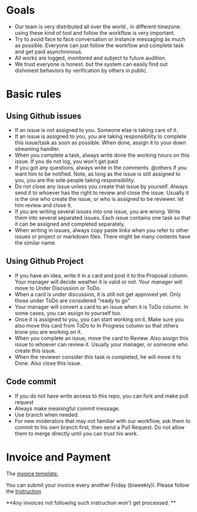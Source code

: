 
# Goals

- Our team is very distributed all over the world , in different timezone. using these kind of tool and follow the workflow is very important.
- Try to avoid face	to face conversation or instance messaging as much as possible. Everyone can just follow the workflow and complete task and get paid asynchronous. 
- All works are logged, monitored and subject to future audition. 
- We trust everyone is honest. but the system can easily find out dishonest behaviors by verification by others in public.

# Basic rules
## Using Github issues
- If an issue is not assigned to you. Someone else is taking care of it. 
- If an issue is assigned to you, you are taking responsibility to complete this issue/task as soon as possible. When done, assign it to your down streaming handler. 
- When you complete a task, always write done the working hours on this issue. If you do not log, you won't get paid
- If you got any questions, always write in the comments. @others if you want him to be notified. Note, as long as the issue is still assigned to you, you are the sole people taking responsibility. 
- Do not close any issue unless you create that issue by yourself. Always send it to whoever has the right to review and close the issue. Usually it is the one who create the issue, or who is assigned to be reviewer. let him review and close it. 
- If you are writing several issues into one issue, you are wrong. Write them into several separated issues. Each issue contains one task so that it can be assigned and completed separately. 
- When writing in issues, always copy paste links when you refer to other issues or project or markdown files. There might be many contents have the similar name. 

## Using Github Project
- If you have an idea, write it in a card and post it to the Proposal column. Your manager will decide weather it is valid or not. Your manager will move to Under Discussion or ToDo. 
- When a card is under discussion, it is still not get approved yet. Only those under ToDo are considered "ready to go"
- Your manager will convert a card to an issue when it is ToDo column. In some cases, you can assign to yourself too. 
- Once it is assigned to you, you can start working on it. Make sure you also move this card from ToDo to In Progress column so that others know you are working on it.
- When you complete an issue, move the card to Review. Also assign this issue to whoever can review it. Usually your manager, or someone who create this issue.
- When the reviewer consider this task is completed, he will move it to Done. Also close this issue.

## Code commit
- If you do not have write access to this repo, you can fork and make pull request
- Always make meaningful commit message.
- Use branch when needed.
- For new moderators that may not familiar with our workflow, ask them to commit to his own branch first, then send a Pull Request. Do not allow them to merge directly until you can trust his work.

# Invoice and Payment
The [invoice template:](https://docs.google.com/spreadsheets/d/1-pWAw3Wy5lcO3jB6AOOCOd7iAYsQUH8FNpicdlRZ7YQ/edit?usp=sharing)

You can submit your invoice every another Friday (biweekly)l. Please follow the [Instruction ](https://github.com/kevingzhang/invoices)

**Any invoices not following such instruction won't get processed. **
